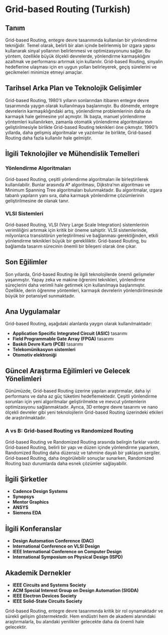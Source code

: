 # Grid-based Routing (Turkish)

## Tanım

Grid-based Routing, entegre devre tasarımında kullanılan bir yönlendirme tekniğidir. Temel olarak, belirli bir alan içinde belirlenmiş bir ızgara yapısı kullanarak sinyal yollarının belirlenmesi ve optimizasyonunu sağlar. Bu yöntem, özellikle büyük ölçekli devrelerde, yönlendirme karmaşıklığını azaltmak ve performansı artırmak için kullanılır. Grid-based Routing, sinyalin hedeflerine ulaşması için en uygun yolları belirleyerek, geçiş sürelerini ve gecikmeleri minimize etmeyi amaçlar.

## Tarihsel Arka Plan ve Teknolojik Gelişimler

Grid-based Routing, 1980'li yılların sonlarından itibaren entegre devre tasarımında yaygın olarak kullanılmaya başlanmıştır. Bu dönemde, entegre devrelerin karmaşıklığındaki artış, yönlendirme problemlerinin daha da karmaşık hale gelmesine yol açmıştır. İlk başta, manuel yönlendirme yöntemleri kullanılırken, zamanla otomatik yönlendirme algoritmalarının geliştirilmesiyle birlikte Grid-based Routing teknikleri öne çıkmıştır. 1990'lı yıllarda, daha gelişmiş algoritmalar ve yazılımlar ile birlikte, Grid-based Routing daha fazla kullanılır hale gelmiştir.

## İlgili Teknolojiler ve Mühendislik Temelleri

### Yönlendirme Algoritmaları

Grid-based Routing, çeşitli yönlendirme algoritmaları ile birleştirilerek kullanılabilir. Bunlar arasında A* algoritması, Dijkstra’nın algoritması ve Minimum Spanning Tree algoritmaları bulunmaktadır. Bu algoritmalar, ızgara tabanlı yapıların yanı sıra, daha karmaşık yönlendirme çözümlerinin geliştirilmesine de olanak tanır.

### VLSI Sistemleri

Grid-based Routing, VLSI (Very Large Scale Integration) sistemlerinin verimliliğini artırmak için kritik bir öneme sahiptir. VLSI sistemlerinde, milyonlarca transistörün yerleştirilmesi ve bağlanması gerektiğinden, etkili yönlendirme teknikleri büyük bir gerekliliktir. Grid-based Routing, bu bağlamda tasarım sürecinin önemli bir bileşeni olarak öne çıkar.

## Son Eğilimler

Son yıllarda, Grid-based Routing ile ilgili teknolojilerde önemli gelişmeler yaşanmıştır. Yapay zeka ve makine öğrenimi teknikleri, yönlendirme süreçlerini daha verimli hale getirmek için kullanılmaya başlanmıştır. Özellikle, derin öğrenme yöntemleri, karmaşık devrelerin yönlendirilmesinde büyük bir potansiyel sunmaktadır.

## Ana Uygulamalar

Grid-based Routing, aşağıdaki alanlarda yaygın olarak kullanılmaktadır:

- **Application Specific Integrated Circuit (ASIC)** tasarımı
- **Field Programmable Gate Array (FPGA)** tasarımı
- **Baskılı Devre Kartı (PCB)** tasarımı
- **Telekomünikasyon sistemleri**
- **Otomotiv elektroniği**

## Güncel Araştırma Eğilimleri ve Gelecek Yönelimleri

Günümüzde, Grid-based Routing üzerine yapılan araştırmalar, daha iyi performans ve daha az güç tüketimi hedeflemektedir. Çeşitli yönlendirme sorunları için yeni algoritmalar geliştirilmekte ve mevcut yöntemlerin optimizasyonu sağlanmaktadır. Ayrıca, 3D entegre devre tasarımı ve nano ölçekli devreler gibi yeni teknolojilerin Grid-based Routing üzerindeki etkileri de araştırılmaktadır.

### A vs B: Grid-based Routing vs Randomized Routing

Grid-based Routing ve Randomized Routing arasında belirgin farklar vardır. Grid-based Routing, belirli bir yapı ve düzen içinde yönlendirme yaparken, Randomized Routing daha düzensiz ve tahmine dayalı bir yaklaşım sergiler. Grid-based Routing, daha öngörülebilir sonuçlar sunarken, Randomized Routing bazı durumlarda daha esnek çözümler sağlayabilir.

## İlgili Şirketler

- **Cadence Design Systems**
- **Synopsys**
- **Mentor Graphics**
- **ANSYS**
- **Siemens EDA**

## İlgili Konferanslar

- **Design Automation Conference (DAC)**
- **International Conference on VLSI Design**
- **IEEE International Conference on Computer Design**
- **International Symposium on Physical Design (ISPD)**

## Akademik Dernekler

- **IEEE Circuits and Systems Society**
- **ACM Special Interest Group on Design Automation (SIGDA)**
- **IEEE Electron Devices Society**
- **IEEE Solid-State Circuits Society**

Grid-based Routing, entegre devre tasarımında kritik bir rol oynamaktadır ve sürekli gelişim göstermektedir. Hem endüstri hem de akademi alanındaki araştırmalarla, bu alandaki yenilikler gelecekte daha da önemli hale gelecektir.